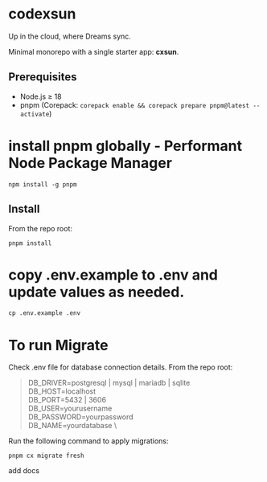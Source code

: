 # codexsun
Up in the cloud, where Dreams sync.

Minimal monorepo with a single starter app: **cxsun**.

## Prerequisites
- Node.js ≥ 18
- pnpm (Corepack: `corepack enable && corepack prepare pnpm@latest --activate`)

# install pnpm globally - Performant Node Package Manager
```
npm install -g pnpm
```

## Install
From the repo root:
```
pnpm install
```

# copy .env.example to .env and update values as needed.
```
cp .env.example .env
```


# To run Migrate

Check .env file for database connection details.
From the repo root: 

>DB_DRIVER=postgresql | mysql | mariadb | sqlite \
 DB_HOST=localhost \
 DB_PORT=5432 | 3606 \
 DB_USER=yourusername \
 DB_PASSWORD=yourpassword \
 DB_NAME=yourdatabase \


Run the following command to apply migrations:


```
pnpm cx migrate fresh 
```

add docs